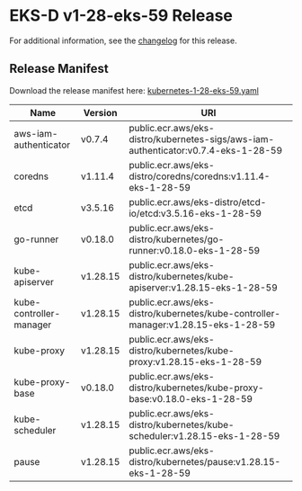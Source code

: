 # EKS-D v1-28-eks-59 Release

For additional information, see the [changelog](CHANGELOG-v1-28-eks-59.md) for this release.

## Release Manifest

Download the release manifest here: [kubernetes-1-28-eks-59.yaml](https://distro.eks.amazonaws.com/kubernetes-1-28/kubernetes-1-28-eks-59.yaml)

| Name | Version | URI |
|------|---------|-----|
| aws-iam-authenticator | v0.7.4 | public.ecr.aws/eks-distro/kubernetes-sigs/aws-iam-authenticator:v0.7.4-eks-1-28-59 |
| coredns | v1.11.4 | public.ecr.aws/eks-distro/coredns/coredns:v1.11.4-eks-1-28-59 |
| etcd | v3.5.16 | public.ecr.aws/eks-distro/etcd-io/etcd:v3.5.16-eks-1-28-59 |
| go-runner | v0.18.0 | public.ecr.aws/eks-distro/kubernetes/go-runner:v0.18.0-eks-1-28-59 |
| kube-apiserver | v1.28.15 | public.ecr.aws/eks-distro/kubernetes/kube-apiserver:v1.28.15-eks-1-28-59 |
| kube-controller-manager | v1.28.15 | public.ecr.aws/eks-distro/kubernetes/kube-controller-manager:v1.28.15-eks-1-28-59 |
| kube-proxy | v1.28.15 | public.ecr.aws/eks-distro/kubernetes/kube-proxy:v1.28.15-eks-1-28-59 |
| kube-proxy-base | v0.18.0 | public.ecr.aws/eks-distro/kubernetes/kube-proxy-base:v0.18.0-eks-1-28-59 |
| kube-scheduler | v1.28.15 | public.ecr.aws/eks-distro/kubernetes/kube-scheduler:v1.28.15-eks-1-28-59 |
| pause | v1.28.15 | public.ecr.aws/eks-distro/kubernetes/pause:v1.28.15-eks-1-28-59 |
